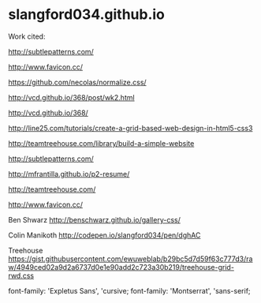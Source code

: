 slangford034.github.io
======================

Work cited:


http://subtlepatterns.com/


http://www.favicon.cc/


https://github.com/necolas/normalize.css/


http://vcd.github.io/368/post/wk2.html


http://vcd.github.io/368/


http://line25.com/tutorials/create-a-grid-based-web-design-in-html5-css3


http://teamtreehouse.com/library/build-a-simple-website


http://subtlepatterns.com/

http://mfrantilla.github.io/p2-resume/


http://teamtreehouse.com/


http://www.favicon.cc/


Ben Shwarz http://benschwarz.github.io/gallery-css/


Colin Manikoth http://codepen.io/slangford034/pen/dghAC


Treehouse https://gist.githubusercontent.com/ewuweblab/b29bc5d7d59f63c777d3/raw/4949ced02a9d2a6737d0e1e90add2c723a30b219/treehouse-grid-rwd.css

<link href='http://fonts.googleapis.com/css?family=Expletus+Sans' rel='stylesheet' type='text/css'>
font-family: 'Expletus Sans', 'cursive;

<link href='http://fonts.googleapis.com/css?family=Montserrat' rel='stylesheet' type='text/css'>
font-family: 'Montserrat', 'sans-serif;

